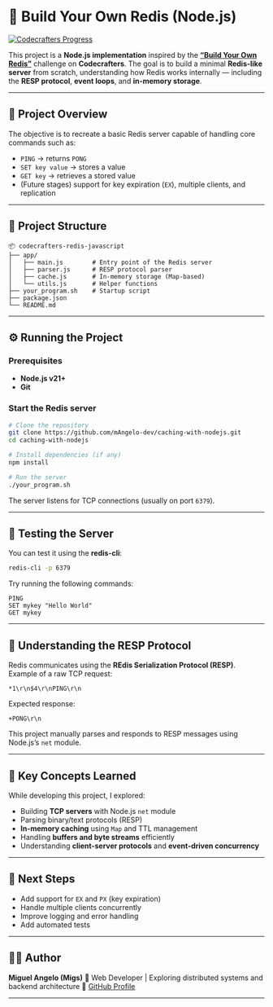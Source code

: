 # 🧠 Build Your Own Redis (Node.js)

[![Codecrafters Progress](https://backend.codecrafters.io/progress/redis/f246185d-214b-4d18-9c75-452f40b72af5)](https://app.codecrafters.io/users/codecrafters-bot?r=2qF)

This project is a **Node.js implementation** inspired by the [**“Build Your Own Redis”**](https://codecrafters.io/challenges/redis) challenge on **Codecrafters**.
The goal is to build a minimal **Redis-like server** from scratch, understanding how Redis works internally — including the **RESP protocol**, **event loops**, and **in-memory storage**.

---

## 🚀 Project Overview

The objective is to recreate a basic Redis server capable of handling core commands such as:

* `PING` → returns `PONG`
* `SET key value` → stores a value
* `GET key` → retrieves a stored value
* (Future stages) support for key expiration (`EX`), multiple clients, and replication

---

## 🧩 Project Structure

```
📦 codecrafters-redis-javascript
├── app/
│   ├── main.js        # Entry point of the Redis server
│   ├── parser.js      # RESP protocol parser
│   ├── cache.js       # In-memory storage (Map-based)
│   └── utils.js       # Helper functions
├── your_program.sh    # Startup script
├── package.json
└── README.md
```

---

## ⚙️ Running the Project

### Prerequisites

* **Node.js v21+**
* **Git**

### Start the Redis server

```bash
# Clone the repository
git clone https://github.com/mAngelo-dev/caching-with-nodejs.git
cd caching-with-nodejs

# Install dependencies (if any)
npm install

# Run the server
./your_program.sh
```

The server listens for TCP connections (usually on port `6379`).

---

## 🧪 Testing the Server

You can test it using the **redis-cli**:

```bash
redis-cli -p 6379
```

Try running the following commands:

```
PING
SET mykey "Hello World"
GET mykey
```

---

## 🧱 Understanding the RESP Protocol

Redis communicates using the **REdis Serialization Protocol (RESP)**.
Example of a raw TCP request:

```
*1\r\n$4\r\nPING\r\n
```

Expected response:

```
+PONG\r\n
```

This project manually parses and responds to RESP messages using Node.js’s `net` module.

---

## 🧠 Key Concepts Learned

While developing this project, I explored:

* Building **TCP servers** with Node.js `net` module
* Parsing binary/text protocols (RESP)
* **In-memory caching** using `Map` and TTL management
* Handling **buffers and byte streams** efficiently
* Understanding **client-server protocols** and **event-driven concurrency**

---

## 🧭 Next Steps

* Add support for `EX` and `PX` (key expiration)
* Handle multiple clients concurrently
* Improve logging and error handling
* Add automated tests

---

## 👨‍💻 Author

**Miguel Angelo (Migs)**
📍 Web Developer | Exploring distributed systems and backend architecture
🔗 [GitHub Profile](https://github.com/mAngelo-dev)

---
